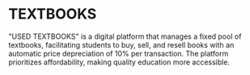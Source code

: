 # TEXTBOOKS
"USED TEXTBOOKS" is a digital platform that manages a fixed pool of textbooks, facilitating students to buy, sell, and resell books with an automatic price depreciation of 10% per transaction. The platform prioritizes affordability, making quality education more accessible.
